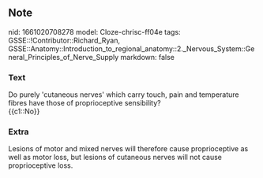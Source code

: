 ## Note
nid: 1661020708278
model: Cloze-chrisc-ff04e
tags: GSSE::!Contributor::Richard_Ryan, GSSE::Anatomy::Introduction_to_regional_anatomy::2._Nervous_System::General_Principles_of_Nerve_Supply
markdown: false

### Text
<div class="toggle">
  Do purely 'cutaneous nerves' which carry touch, pain and
  temperature fibres have those of proprioceptive sensibility?
</div>
<div class="toggle">
  {{c1::No}}
</div>

### Extra
<p id="ef2559ef-dbe6-4a96-9334-f8881f870bf8" class="">Lesions of
motor and mixed nerves will therefore cause proprioceptive as well
as motor loss, but lesions of cutaneous nerves will not cause
proprioceptive loss.
